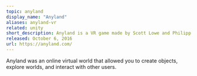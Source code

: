 ```yaml
---
topic: anyland
display_name: "Anyland"
aliases: anyland-vr
related: unity
short_description: Anyland is a VR game made by Scott Lowe and Philipp Lenssen.
released: October 6, 2016
url: https://anyland.com/
---
```

Anyland was an online virtual world that allowed you to create objects, explore worlds, and interact with other users.
